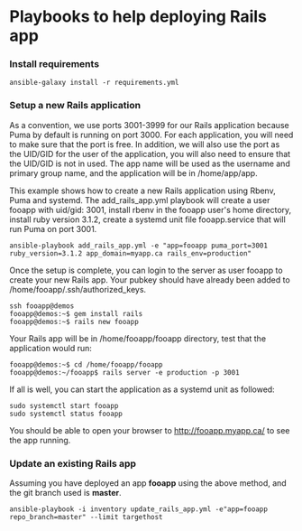 # Playbooks to help deploying Rails app

### Install requirements

```
ansible-galaxy install -r requirements.yml
```

### Setup a new Rails application 
As a convention, we use ports 3001-3999 for our Rails application because Puma by default is running on port 3000. For each application, you will need to make sure that the port is free. In addition, we will also use the port as the UID/GID for the user of the application, you will also need to ensure that the UID/GID is not in used. The app name will be used as the username and primary group name, and the application will be in /home/app/app.

This example shows how to create a new Rails application using Rbenv, Puma and systemd.
The add_rails_app.yml playbook will create a user fooapp with uid/gid: 3001, install rbenv in the fooapp user's home directory, install ruby version 3.1.2, create a systemd unit file fooapp.service that will run Puma on port 3001.

```
ansible-playbook add_rails_app.yml -e "app=fooapp puma_port=3001 ruby_version=3.1.2 app_domain=myapp.ca rails_env=production"
```

Once the setup is complete, you can login to the server as user fooapp to create your new Rails app. Your pubkey should have already been added to /home/fooapp/.ssh/authorized_keys.

```
ssh fooapp@demos
fooapp@demos:~$ gem install rails
fooapp@demos:~$ rails new fooapp
```

Your Rails app will be in /home/fooapp/fooapp directory, test that the application would run:

```
fooapp@demos:~$ cd /home/fooapp/fooapp
fooapp@demos:~/fooapp$ rails server -e production -p 3001
```



If all is well, you can start the application as a systemd unit as followed:
```
sudo systemctl start fooapp
sudo systemctl status fooapp
```
You should be able to open your browser to http://fooapp.myapp.ca/ to see the app running.

### Update an existing Rails app 
Assuming you have deployed an app **fooapp** using the above method, and the git branch used is **master**.

```
ansible-playbook -i inventory update_rails_app.yml -e"app=fooapp repo_branch=master" --limit targethost
```
